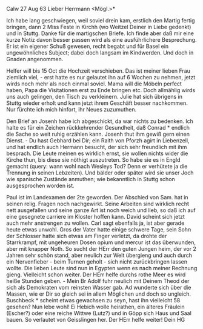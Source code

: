  Calw 27 Aug 63
Lieber Herrmann <Mögl.>*

Ich habe lang geschwiegen, weil soviel drein kam, erstlich den Martig fertig bringen, dann 2 Miss Feste in Kirchh (wo Weitzel Deiner in Liebe gedenkt) und in Stuttg. Danke für die martigschen Briefe. Ich finde aber daß mir eine kurze Notiz davon besser passen wird als eine ausführlichere Besprechung. Er ist ein eigener Schuß gewesen, recht begabt und für Basel ein ungewöhnliches Subject; dabei doch langsam im Kindwerden. Und doch in Gnaden angenommen.

Helfer will bis 15 Oct die Hochzeit verschieben. Das ist meiner lieben Frau ziemlich viel, - erst hatte es nur gelautet ihn auf 6 Wochen zu nehmen, jetzt wirds noch mehr als noch einmal soviel. Mama will die Möbeln perfect haben, Papa die Visitationen erst zu Ende bringen etc. Doch allmählig wirds uns auch gelingen, den Tisch zu verkleinern. Julie hat sich übrigens in Stuttg wieder erholt und kann jetzt ihrem Geschäft besser nachkommen. Nur fürchte ich mich hinfort, ihr Neues zuzumuthen.

Den Brief an Josenh habe ich abgeschickt, da war nichts zu bedenken. Ich halte es für ein Zeichen rückkehrender Gesundheit, daß Conrad <Hiller>* endlich die Sache so weit ruhig erzählen kann. Josenh thut ihm gewiß gern einen Dienst. - Du hast Gebhard bei Dir; ein Raith von Pforzh agirt in Liebenzell, und hat endlich auch Hermann besucht, der sich sehr freundlich mit ihm besprach. Die Leute meinen es wirklich ernst, sie wollen nichts wider die Kirche thun, bis diese sie nöthigt auszutreten. So habe sie es in Engld gemacht (query: wann wohl nach Wesleys Tod? Denn er verhütete ja die Trennung in seinen Lebzeiten). Und bälder oder später wird sie unser Joch wie spanische Zustände anmuthen; wie bekanntlich in Stuttg schon ausgesprochen worden ist.

Paul ist im Landexamen der 2te geworden. Der Abschied von Sam. hat in seinen relig. Fragen noch nachgewirkt. Seine Arbeiten sind wirklich recht nett ausgefallen und seine ganze Art ist noch weich und lieb, so daß ich auf eine gesegnete carriere im Kloster hoffen kann. David scheint sich jetzt auch mehr anstrengen zu wollen. Carl sagt ebenfalls ja, ist aber gerade heute etwas unwohl. Gros der Vater hatte einige schwere Tage, sein Sohn der Schlosser hatte sich etwas am Finger verletzt, da drohte der Starrkrampf, mit ungeheuren Dosen opium und mercur ist das überwunden, aber mit knapper Noth. So sucht der HErr den guten Jungen heim, der vor 2 Jahren sehr schön stand, aber neulich zur Welt übergieng und auch durch ein Nervenfieber - beim Turnen geholt - sich nicht zurückbringen lassen wollte. 
Die lieben Leute sind nun in Egypten wenn es nach meiner Rechnung gieng. Vielleicht schon weiter. Der HErr helfe durchs rothe Meer es wird heiße Stunden geben. - Mein Br Adolf fuhr neulich mit Deinem Theod der sich als Demokraten vom reinsten Wasser gab. Ad wunderte sich über die Massen, wie er Dir so gleich sei in allem Möglichen und doch so ungleich. Buschbeck <in Triest>* scheint etwas gewachsen zu seyn, hast ihn vielleicht 58 gesehen? 
Nun lebe wohl! Ei Hebich wolle heirathen, ein älteres Fräulein (Escher?) oder eine reiche Wittwe (Lutz?) und in Göpp sich Haus und Saal bauen. So verlautet von Geisslingen her. Der HErr helfe weiter!
 Dein HG
